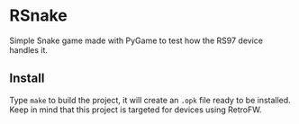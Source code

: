 # RSnake
Simple Snake game made with PyGame to test how the RS97 device handles it.

## Install
Type `make` to build the project, it will create an `.opk` file ready to be installed. Keep in mind that this project is targeted for devices using RetroFW.
